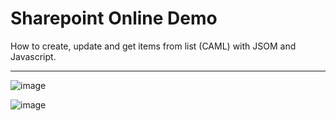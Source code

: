 # Sharepoint Online Demo
How to create, update and get items from list (CAML) with JSOM and Javascript.

***

![image](https://user-images.githubusercontent.com/14894667/108795545-93e96980-753b-11eb-895a-ac9333d6f9be.png)

![image](https://user-images.githubusercontent.com/14894667/108795594-ad8ab100-753b-11eb-9f6f-42c35f0bc82b.png)
